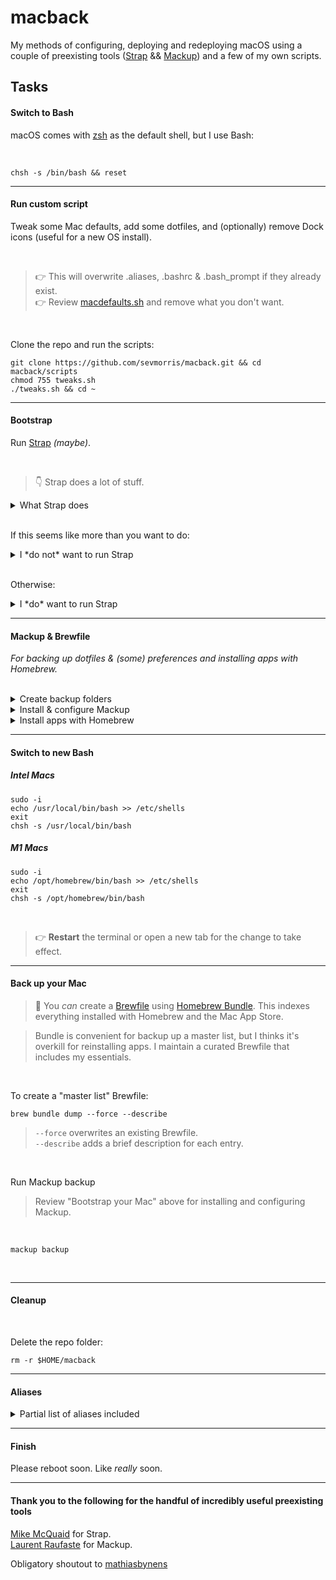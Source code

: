 # macback

My methods of configuring, deploying and redeploying macOS using a couple of preexisting tools ([Strap](https://github.com/MikeMcQuaid) && [Mackup](https://github.com/lra)) and a few of my own scripts.

## Tasks

#### Switch to Bash

  macOS comes with [zsh](https://support.apple.com/en-us/HT208050) as the default shell, but I use Bash:

  <br>

  ```
  chsh -s /bin/bash && reset
  ```

---
#### Run custom script

Tweak some Mac defaults, add some dotfiles, and (optionally) remove Dock icons (useful for a new OS install).

<br>

> :point_right: This will overwrite .aliases, .bashrc & .bash_prompt if they already exist.<br>
> :point_right: Review [macdefaults.sh](scripts/macdefaults.sh) and remove what you don't want.

<br>

Clone the repo and run the scripts:

```
git clone https://github.com/sevmorris/macback.git && cd macback/scripts
chmod 755 tweaks.sh
./tweaks.sh && cd ~
```

---
#### Bootstrap


Run [Strap](https://github.com/MikeMcQuaid/strap) *(maybe)*.

<br>

> :point_down: Strap does a lot of stuff.

<details>
  <summary>What Strap does</summary>

<br>

- Disables Java in Safari (for better security)
- Enables the macOS screensaver password immediately (for better security)
- Enables the macOS application firewall (for better security)
- Adds a Found this computer? message to the login screen (for machine recovery)
- Enables full-disk encryption and saves the FileVault Recovery Key to the Desktop (for better security)
- Installs the Xcode Command Line Tools (for compilers and Unix tools)
- Agree to the Xcode license (for using compilers without prompts)
- Installs Homebrew (for installing command-line software)
- Installs Homebrew Bundle (for bundler-like Brewfile support)
- Installs Homebrew Services (for managing Homebrew-installed services)
- Installs Homebrew Cask (for installing graphical software)
- Installs the latest macOS software updates (for better security)
- Installs dotfiles from a user's https://github.com/username/dotfiles repository. If they exist and are executable: runs script/setup to configure the dotfiles and script/strap-after-setup after setting up everything else.
- Installs software from a user's Brewfile in their https://github.com/username/homebrew-brewfile repository or .Brewfile in their home directory.
- A simple web application to set Git's name, email and GitHub token (needs authorised on any organisations you wish to access)
- Idempotent

</details>

<br>

If this seems like more than you want to do:

<details>
  <summary>I *do not* want to run Strap</summary>

---
Install [Homebrew](https://brew.sh/):


```
/bin/bash -c "$(curl -fsSL https://raw.githubusercontent.com/Homebrew/install/HEAD/install.sh)"
```

<br>

Install Xcode Command Line Tools:


```
xcode-select --install
```

</details>

<br>

Otherwise:

<details>
  <summary>I *do* want to run Strap</summary>

---

```
git clone https://github.com/MikeMcQuaid/strap
cd strap
bash bin/strap.sh
```

</details>

---
#### Mackup & Brewfile

_For backing up dotfiles & (some) preferences and installing apps with Homebrew._

<br>

<details>
  <summary>Create backup folders</summary>

---

```
mkdir ~/backups && mkdir ~/backups/mackup
```

<br>

</details>

<details>
  <summary>Install & configure Mackup</summary>

---

```
brew install mackup
```

<br>

Create a .cfg file for Mackup:

```
nano ~/.mackup.cfg
```

<br>

Add the following text and save:

```
[storage]
engine = file_system
path = backups
directory = mackup
```

<br>
</details>
<details>
  <summary>Install apps with Homebrew</summary>

---

This will install everything listed in your Brewfile.

> I include a curated [Brewfile](https://github.com/Homebrew/homebrew-bundle) in this repo
> that excludes casks and Mac App Store apps.

```
cd ~
brew bundle install
```

<br>

Clean up (using one of the new aliases):

```
cleanbrew
```

</details>

---
#### Switch to new Bash

##### Intel Macs

```
sudo -i
echo /usr/local/bin/bash >> /etc/shells
exit
chsh -s /usr/local/bin/bash
```

##### M1 Macs

```
sudo -i
echo /opt/homebrew/bin/bash >> /etc/shells
exit
chsh -s /opt/homebrew/bin/bash
```

<br>

> :point_right: **Restart** the terminal or open a new tab for the change to take effect.

---
#### Back up your Mac

> :pushpin: You _can_ create a [Brewfile](https://github.com/Homebrew/homebrew-bundle) using
> [Homebrew Bundle](https://docs.brew.sh/Manpage#bundle-subcommand). This indexes everything
> installed with Homebrew and the Mac App Store.<br>

> Bundle is convenient for backup up a master list, but I thinks it's overkill
> for reinstalling apps. I maintain a curated Brewfile that includes my essentials.

<br>

To create a "master list" Brewfile:

```
brew bundle dump --force --describe
```

> `--force` overwrites an existing Brewfile.<br>
> `--describe` adds a brief description for each entry.

<br>

Run Mackup backup

> Review "Bootstrap your Mac" above for installing and configuring Mackup.

<br>

```
mackup backup
```

<br>


---
#### Cleanup

<br>

Delete the repo folder:

```
rm -r $HOME/macback
```

---
#### Aliases

<details>
  <summary>Partial list of aliases included</summary>


##### Replace default commands

- List in tree form using exa<br>
`tree`

- Send files and folders to Trash instead of deleting<br>
`rm`

- Use micro instead of nano<br>
`nano`

- Use fd instead of find<br>
`find`

- Use duf instead of du<br>
`du`

- Use bat instead of cat<br>
`cat`

- Replace man with tldr<br>
`man`


##### Listing

- List all & sort by modification date with most recent first and directories first<br>
`lm`

- List only visible files & folders<br>
`ll`<br>
`ld`

- List all files and folders<br>
`la`

- List only (and all) files<br>
`lf`<br>
`files`

- Print each PATH entry on a separate line<br>
`path`


##### Clean up and update

- Recursively delete `.DS_Store` files (wipes out Desktop layout)<br>
`cleands`

- Flush Directory Service cache<br>
`flush`

- Clean up Homebrew<br>
`cleanbrew`

- Run brew-cask-upgrade and force it to update everything<br>
`Brewup`

- Get macOS Software Updates, and update installed Ruby gems, npm, and their installed packages<br>
`update`

- Back up dotfiles and preferences with mackup<br>
`mackup`

- Backup preferences locally then remotely<br>
`backup`

- Update dotfiles in ~/ if modified in macback<br>
`dots`

- brew uninstall <app name><br>
`unbrew`


##### Everything else

- Clear the terminal<br>
`c`

- Turn off the screen<br>
`s`

- sudo<br>
`please`

- Reload the shell (i.e. invoke as a login shell)<br>
`reload`

- Run gtop<br>
`mon`

- cd to Desktop or Downloads<br>
`dl`<br>
`dt`

- Copy a shrug to the clipboard<br>
`shrug`

- Run a system audit using Lynis<br>
`scan`<br>
`audit`

- Open Brewfile in nano (micro)<br>
`brewfile`

</details>

---
#### Finish

Please reboot soon. Like _really_ soon.

---
#### Thank you to the following for the handful of incredibly useful preexisting tools

[Mike McQuaid](https://github.com/MikeMcQuaid) for Strap.<br>
[Laurent Raufaste](https://github.com/lra) for Mackup.<br>

Obligatory shoutout to [mathiasbynens](https://github.com/mathiasbynens/dotfiles/blob/main/.macos)
